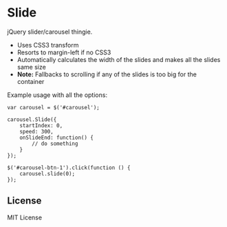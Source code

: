 # Slide

jQuery slider/carousel thingie.

- Uses CSS3 transform
- Resorts to margin-left if no CSS3
- Automatically calculates the width of the slides and makes all the slides same size
- **Note:** Fallbacks to scrolling if any of the slides is too big for the container

Example usage with all the options:

    var carousel = $('#carousel');
    
    carousel.Slide({
        startIndex: 0,
        speed: 300,
        onSlideEnd: function() {
            // do something
        }
    });
    
    $('#carousel-btn-1').click(function () {
        carousel.slide(0);
    });


## License

MIT License